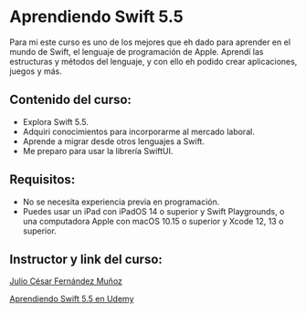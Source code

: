 # Aprendiendo Swift 5.5

Para mi este curso es uno de los mejores que eh dado para aprender en el mundo de Swift, el lenguaje de programación de Apple. Aprendí las estructuras y métodos del lenguaje, y con ello eh podido crear aplicaciones, juegos y más.

## Contenido del curso:
- Explora Swift 5.5.
- Adquiri conocimientos para incorporarme al mercado laboral.
- Aprende a migrar desde otros lenguajes a Swift.
- Me preparo para usar la librería SwiftUI.

## Requisitos:
- No se necesita experiencia previa en programación.
- Puedes usar un iPad con iPadOS 14 o superior y Swift Playgrounds, o una computadora Apple con macOS 10.15 o superior y Xcode 12, 13 o superior.

## Instructor y link del curso:
[Julio César Fernández Muñoz](https://twitter.com/jcfmunoz)

[Aprendiendo Swift 5.5 en Udemy](https://www.udemy.com/course/comenzando-con-swift/)



